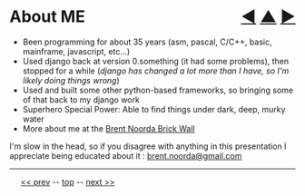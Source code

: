 About ME <span style="float:right;">[&#x25C0;](01.md) [&#x25B2;](../README.md) [&#x25BA;](03.md)</span>
=========

* Been programming for about 35 years (asm, pascal, C/C++, basic, mainframe, javascript, etc...)
* Used django back at version 0.something (it had some problems), then stopped for a while
(*django has changed a lot more than I have, so I'm likely doing things wrong*)
* Used and built some other python-based frameworks, so bringing some of that back to my django work
* Superhero Special Power: Able to find things under dark, deep, murky water
* More about me at the [Brent Noorda Brick Wall](http://dl.dropbox.com/u/41075/brentnoorda/index.html)

I'm slow in the head, so if you disagree with anything in this presentation I appreciate being educated about it : [brent.noorda@gmail.com](mailto:brent.noorda@gmail.com)

------

&nbsp;&nbsp;&nbsp;&nbsp; [&lt;&lt; prev](01.md) -- [top](../README.md) -- [next &gt;&gt;](03.md)